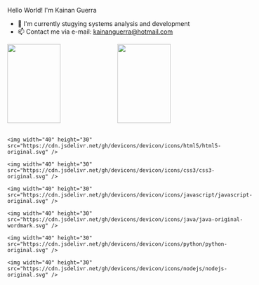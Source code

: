    Hello World! I'm Kainan Guerra

- 💾 I'm currently stugying systems analysis and development
- 📫 Contact me via e-mail: kainanguerra@hotmail.com

<div width="100%" display="flex" justify-content="space-between">
  <a href="https://github.com/KainanGuerra"></a>
  
  <img width="49%" height="180em" align="center" src="https://github-readme-stats.vercel.app/api?username=kainanguerra&theme=dark&layout=compact&show_icons=true"/>
  <img width="49%" height="180em" align="center" src="https://github-readme-stats.vercel.app/api/top-langs/?username=kainanguerra&theme=dark&show_icons=true&layout=compact"/>
</div>
<br>
<div style="display:inline-block">
    
    <img width="40" height="30" src="https://cdn.jsdelivr.net/gh/devicons/devicon/icons/html5/html5-original.svg" />

    <img width="40" height="30" src="https://cdn.jsdelivr.net/gh/devicons/devicon/icons/css3/css3-original.svg" />
          
    <img width="40" height="30" src="https://cdn.jsdelivr.net/gh/devicons/devicon/icons/javascript/javascript-original.svg" />
          
    <img width="40" height="30"  src="https://cdn.jsdelivr.net/gh/devicons/devicon/icons/java/java-original-wordmark.svg" />
   
    <img width="40" height="30"  src="https://cdn.jsdelivr.net/gh/devicons/devicon/icons/python/python-original.svg" />
           
    <img width="40" height="30" src="https://cdn.jsdelivr.net/gh/devicons/devicon/icons/nodejs/nodejs-original.svg" />
</div>          
